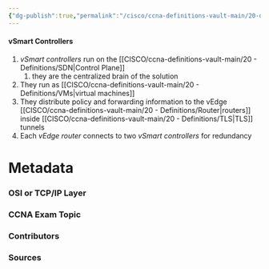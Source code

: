 ```yaml
---
{"dg-publish":true,"permalink":"/cisco/ccna-definitions-vault-main/20-definitions/v-smart-controllers/","tags":["defs_ccna"]}
---
```


#### vSmart Controllers
1. *vSmart controllers* run on the [[CISCO/ccna-definitions-vault-main/20 - Definitions/SDN\|Control Plane]]
	1. they are the centralized brain of the solution
2. They run as [[CISCO/ccna-definitions-vault-main/20 - Definitions/VMs\|virtual machines]]
3. They distribute policy and forwarding information to the vEdge [[CISCO/ccna-definitions-vault-main/20 - Definitions/Router\|routers]] inside [[CISCO/ccna-definitions-vault-main/20 - Definitions/TLS\|TLS]] tunnels
4. Each *vEdge router* connects to two *vSmart controllers* for redundancy





# Metadata
### OSI or TCP/IP Layer

### CCNA Exam Topic

### Contributors

### Sources
